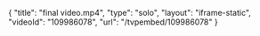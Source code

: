 {
    "title": "final video.mp4",
    "type": "solo",
    "layout": "iframe-static",
    "videoId": "109986078",
    "url": "\/tvpembed\/109986078"
}